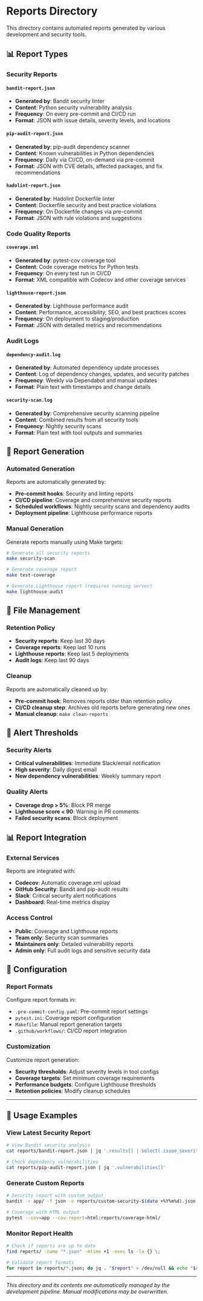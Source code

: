 # Reports Directory

This directory contains automated reports generated by various development and security tools.

## 📊 Report Types

### Security Reports

#### `bandit-report.json`

- **Generated by**: Bandit security linter
- **Content**: Python security vulnerability analysis
- **Frequency**: On every pre-commit and CI/CD run
- **Format**: JSON with issue details, severity levels, and locations

#### `pip-audit-report.json`

- **Generated by**: pip-audit dependency scanner
- **Content**: Known vulnerabilities in Python dependencies
- **Frequency**: Daily via CI/CD, on-demand via pre-commit
- **Format**: JSON with CVE details, affected packages, and fix recommendations

#### `hadolint-report.json`

- **Generated by**: Hadolint Dockerfile linter
- **Content**: Dockerfile security and best practice violations
- **Frequency**: On Dockerfile changes via pre-commit
- **Format**: JSON with rule violations and suggestions

### Code Quality Reports

#### `coverage.xml`

- **Generated by**: pytest-cov coverage tool
- **Content**: Code coverage metrics for Python tests
- **Frequency**: On every test run in CI/CD
- **Format**: XML compatible with Codecov and other coverage services

#### `lighthouse-report.json`

- **Generated by**: Lighthouse performance audit
- **Content**: Performance, accessibility, SEO, and best practices scores
- **Frequency**: On deployment to staging/production
- **Format**: JSON with detailed metrics and recommendations

### Audit Logs

#### `dependency-audit.log`

- **Generated by**: Automated dependency update processes
- **Content**: Log of dependency changes, updates, and security patches
- **Frequency**: Weekly via Dependabot and manual updates
- **Format**: Plain text with timestamps and change details

#### `security-scan.log`

- **Generated by**: Comprehensive security scanning pipeline
- **Content**: Combined results from all security tools
- **Frequency**: Nightly security scans
- **Format**: Plain text with tool outputs and summaries

## 🔄 Report Generation

### Automated Generation

Reports are automatically generated by:

- **Pre-commit hooks**: Security and linting reports
- **CI/CD pipeline**: Coverage and comprehensive security reports
- **Scheduled workflows**: Nightly security scans and dependency audits
- **Deployment pipeline**: Lighthouse performance reports

### Manual Generation

Generate reports manually using Make targets:

```bash
# Generate all security reports
make security-scan

# Generate coverage report
make test-coverage

# Generate Lighthouse report (requires running server)
make lighthouse-audit
```

## 📁 File Management

### Retention Policy

- **Security reports**: Keep last 30 days
- **Coverage reports**: Keep last 10 runs
- **Lighthouse reports**: Keep last 5 deployments
- **Audit logs**: Keep last 90 days

### Cleanup

Reports are automatically cleaned up by:

- **Pre-commit hook**: Removes reports older than retention policy
- **CI/CD cleanup step**: Archives old reports before generating new ones
- **Manual cleanup**: `make clean-reports`

## 🚨 Alert Thresholds

### Security Alerts

- **Critical vulnerabilities**: Immediate Slack/email notification
- **High severity**: Daily digest email
- **New dependency vulnerabilities**: Weekly summary report

### Quality Alerts

- **Coverage drop > 5%**: Block PR merge
- **Lighthouse score < 90**: Warning in PR comments
- **Failed security scans**: Block deployment

## 📊 Report Integration

### External Services

Reports are integrated with:

- **Codecov**: Automatic coverage.xml upload
- **GitHub Security**: Bandit and pip-audit results
- **Slack**: Critical security alert notifications
- **Dashboard**: Real-time metrics display

### Access Control

- **Public**: Coverage and Lighthouse reports
- **Team only**: Security scan summaries
- **Maintainers only**: Detailed vulnerability reports
- **Admin only**: Full audit logs and sensitive security data

## 🔧 Configuration

### Report Formats

Configure report formats in:

- `.pre-commit-config.yaml`: Pre-commit report settings
- `pytest.ini`: Coverage report configuration
- `Makefile`: Manual report generation targets
- `.github/workflows/`: CI/CD report integration

### Customization

Customize report generation:

- **Security thresholds**: Adjust severity levels in tool configs
- **Coverage targets**: Set minimum coverage requirements
- **Performance budgets**: Configure Lighthouse thresholds
- **Retention policies**: Modify cleanup schedules

---

## 📝 Usage Examples

### View Latest Security Report

```bash
# View Bandit security analysis
cat reports/bandit-report.json | jq '.results[] | select(.issue_severity=="HIGH")'

# Check dependency vulnerabilities
cat reports/pip-audit-report.json | jq '.vulnerabilities[]'
```

### Generate Custom Reports

```bash
# Security report with custom output
bandit -r app/ -f json -o reports/custom-security-$(date +%Y%m%d).json

# Coverage with HTML output
pytest --cov=app --cov-report=html:reports/coverage-html/
```

### Monitor Report Health

```bash
# Check if reports are up to date
find reports/ -name "*.json" -mtime +1 -exec ls -la {} \;

# Validate report formats
for report in reports/*.json; do jq . "$report" > /dev/null && echo "$report: valid" || echo "$report: invalid"; done
```

---

_This directory and its contents are automatically managed by the development pipeline. Manual modifications may be overwritten._
